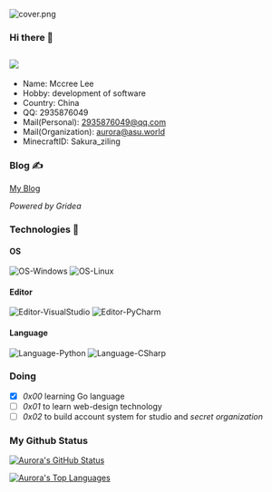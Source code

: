 ![cover.png](https://i.loli.net/2021/07/19/ykTQGhxfYZOve1X.png)

### Hi there 👋
![](https://visitor-badge.glitch.me/badge?page_id=AuroraZiling.readme)
---
- Name: Mccree Lee
- Hobby: development of software
- Country: China
- QQ: 2935876049
- Mail(Personal): 2935876049@qq.com
- Mail(Organization): aurora@asu.world
- MinecraftID: Sakura_ziling
 
### Blog ✍

[My Blog](https://aurora.asu.world/)

*Powered by Gridea*

### Technologies 🔧

#### OS
![OS-Windows](https://img.shields.io/badge/OS-Windows-blue?logo=windows)
![OS-Linux](https://img.shields.io/badge/OS-Raspbian-blue?logo=raspbian)

#### Editor
![Editor-VisualStudio](https://img.shields.io/badge/Editor-VisualStudio-blue?logo=visual-studio)
![Editor-PyCharm](https://img.shields.io/badge/Editor-PyCharm-blue?logo=pycharm)

#### Language
![Language-Python](https://img.shields.io/badge/Language-Python-blue?logo=python)
![Language-CSharp](https://img.shields.io/badge/Language-CSharp-blue?logo=csharp)

### Doing
- [x] *0x00* learning Go language
- [ ] *0x01* to learn web-design technology
- [ ] *0x02* to build account system for studio and *secret organization*

### My Github Status

[![Aurora's GitHub Status](https://github-readme-stats.vercel.app/api?username=auroraziling)](https://github.com/anuraghazra/github-readme-stats)

[![Aurora's Top Languages](https://github-readme-stats.vercel.app/api/top-langs/?username=auroraziling)](https://github.com/anuraghazra/github-readme-stats)
